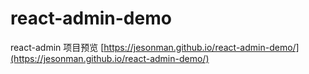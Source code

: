 # react-admin-demo
react-admin 项目预览 [https://jesonman.github.io/react-admin-demo/](https://jesonman.github.io/react-admin-demo/)
